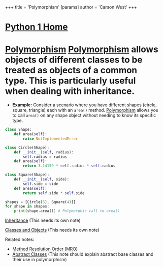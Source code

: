 +++
 title = 'Polymorphism'
[params]
	author = 'Carson West'
+++
# [Python 1 Home](./../python-1-home/)
# [Polymorphism](./../polymorphism/)  [Polymorphism](./../polymorphism/) allows objects of different classes to be treated as objects of a common type.  This is particularly useful when dealing with inheritance.

* **Example:**  Consider a scenario where you have different shapes (circle, square, triangle) each with an `area()` method.  [Polymorphism](./../polymorphism/) allows you to call `area()` on any shape object without needing to know its specific type.

```python
class Shape:
    def area(self):
        raise NotImplementedError

class Circle(Shape):
    def __init__(self, radius):
        self.radius = radius
    def area(self):
        return 3.14159 * self.radius * self.radius

class Square(Shape):
    def __init__(self, side):
        self.side = side
    def area(self):
        return self.side * self.side

shapes = [Circle(5), Square(4)]]
for shape in shapes:
    print(shape.area()) # Polymorphic call to area()
```

[Inheritance](./../inheritance/)  (This needs its own note)

[Classes and Objects](./../classes-and-objects/) (This needs its own note)


Related notes:

- [Method Resolution Order (MRO)](./../method-resolution-order-(mro)/)
- [Abstract Classes](./../abstract-classes/) (This note should explain abstract base classes and their use in polymorphism)

